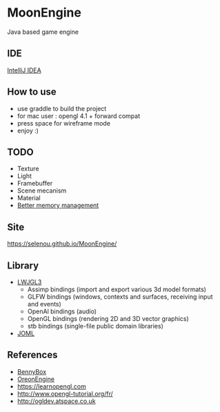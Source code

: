 # MoonEngine
Java based game engine

## IDE
[IntelliJ IDEA](https://www.jetbrains.com/idea/)

## How to use
+ use graddle to build the project
+ for mac user : opengl 4.1 + forward compat
+ press space for wireframe mode
+ enjoy :)

## TODO
+ Texture
+ Light
+ Framebuffer
+ Scene mecanism
+ Material
+ [Better memory management](https://github.com/LWJGL/lwjgl3-wiki/wiki/1.3.-Memory-FAQ)

## Site
https://selenou.github.io/MoonEngine/

## Library
+ [LWJGL3](https://www.lwjgl.org/)
    + Assimp bindings (import and export various 3d model formats)
    + GLFW bindings (windows, contexts and surfaces, receiving input and events)
    + OpenAl bindings (audio)
    + OpenGL bindings (rendering 2D and 3D vector graphics)
    + stb bindings (single-file public domain libraries)
+ [JOML](https://github.com/JOML-CI/JOML)

## References
+ [BennyBox](https://www.youtube.com/user/thebennybox)
+ [OreonEngine](https://www.youtube.com/channel/UC9lXX-YnU_VcDT3VS85skMQ)
+ https://learnopengl.com
+ http://www.opengl-tutorial.org/fr/
+ http://ogldev.atspace.co.uk